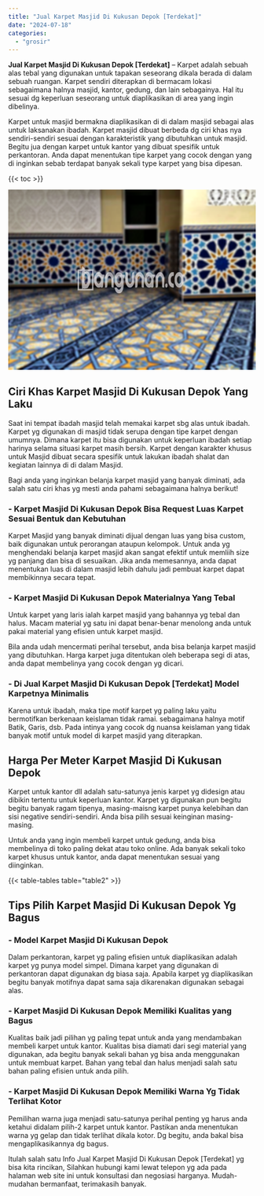 ```yaml
---
title: "Jual Karpet Masjid Di Kukusan Depok [Terdekat]"
date: "2024-07-18"
categories: 
  - "grosir"
---
```


**Jual Karpet Masjid Di Kukusan Depok \[Terdekat\]** – Karpet adalah sebuah alas tebal yang digunakan untuk tapakan seseorang dikala berada di dalam sebuah ruangan. Karpet sendiri diterapkan di bermacam lokasi sebagaimana halnya masjid, kantor, gedung, dan lain sebagainya. Hal itu sesuai dg keperluan seseorang untuk diaplikasikan di area yang ingin dibelinya.

Karpet untuk masjid bermakna diaplikasikan di di dalam masjid sebagai alas untuk laksanakan ibadah. Karpet masjid dibuat berbeda dg ciri khas nya sendiri-sendiri sesuai dengan karakteristik yang dibutuhkan untuk masjid. Begitu jua dengan karpet untuk kantor yang dibuat spesifik untuk perkantoran. Anda dapat menentukan tipe karpet yang cocok dengan yang di inginkan sebab terdapat banyak sekali type karpet yang bisa dipesan.

{{< toc >}}

![Jual Karpet Masjid Di Kukusan Depok [Terdekat]](/images/grosir-karpet-murah-44.png)

## Ciri Khas Karpet Masjid Di Kukusan Depok Yang Laku

Saat ini tempat ibadah masjid telah memakai karpet sbg alas untuk ibadah. Karpet yg digunakan di masjid tidak serupa dengan tipe karpet dengan umumnya. Dimana karpet itu bisa digunakan untuk keperluan ibadah setiap harinya selama situasi karpet masih bersih. Karpet dengan karakter khusus untuk Masjid dibuat secara spesifik untuk lakukan ibadah shalat dan kegiatan lainnya di di dalam Masjid.

Bagi anda yang inginkan belanja karpet masjid yang banyak diminati, ada salah satu ciri khas yg mesti anda pahami sebagaimana halnya berikut!

### \- Karpet Masjid Di Kukusan Depok Bisa Request Luas Karpet Sesuai Bentuk dan Kebutuhan

Karpet Masjid yang banyak diminati dijual dengan luas yang bisa custom, baik digunakan untuk perorangan ataupun kelompok. Untuk anda yg menghendaki belanja karpet masjid akan sangat efektif untuk memliih size yg panjang dan bisa di sesuaikan. Jika anda memesannya, anda dapat menentukan luas di dalam masjid lebih dahulu jadi pembuat karpet dapat membikinnya secara tepat.

### \- Karpet Masjid Di Kukusan Depok Materialnya Yang Tebal

Untuk karpet yang laris ialah karpet masjid yang bahannya yg tebal dan halus. Macam material yg satu ini dapat benar-benar menolong anda untuk pakai material yang efisien untuk karpet masjid.

Bila anda udah mencermati perihal tersebut, anda bisa belanja karpet masjid yang dibutuhkan. Harga karpet juga ditentukan oleh beberapa segi di atas, anda dapat membelinya yang cocok dengan yg dicari.

### \- Di Jual Karpet Masjid Di Kukusan Depok \[Terdekat\] Model Karpetnya Minimalis

Karena untuk ibadah, maka tipe motif karpet yg paling laku yaitu bermotifkan berkenaan keislaman tidak ramai. sebagaimana halnya motif Batik, Garis, dsb. Pada intinya yang cocok dg nuansa keislaman yang tidak banyak motif untuk model di karpet masjid yang diterapkan.

## Harga Per Meter Karpet Masjid Di Kukusan Depok

Karpet untuk kantor dll adalah satu-satunya jenis karpet yg didesign atau dibikin tertentu untuk keperluan kantor. Karpet yg digunakan pun begitu begitu banyak ragam tipenya, masing-maisng karpet punya kelebihan dan sisi negative sendiri-sendiri. Anda bisa pilih sesuai keinginan masing-masing.

Untuk anda yang ingin membeli karpet untuk gedung, anda bisa membelinya di toko paling dekat atau toko online. Ada banyak sekali toko karpet khusus untuk kantor, anda dapat menentukan sesuai yang diinginkan.

{{< table-tables table="table2" >}}

## Tips Pilih Karpet Masjid Di Kukusan Depok Yg Bagus

### \- Model Karpet Masjid Di Kukusan Depok

Dalam perkantoran, karpet yg paling efisien untuk diaplikasikan adalah karpet yg punya model simpel. Dimana karpet yang digunakan di perkantoran dapat digunakan dg biasa saja. Apabila karpet yg diaplikasikan begitu banyak motifnya dapat sama saja dikarenakan digunakan sebagai alas.

### \- Karpet Masjid Di Kukusan Depok Memiliki Kualitas yang Bagus

Kualitas baik jadi pilihan yg paling tepat untuk anda yang mendambakan membeli karpet untuk kantor. Kualitas bisa diamati dari segi material yang digunakan, ada begitu banyak sekali bahan yg bisa anda menggunakan untuk membuat karpet. Bahan yang tebal dan halus menjadi salah satu bahan paling efisien untuk anda pilih.

### \- Karpet Masjid Di Kukusan Depok Memiliki Warna Yg Tidak Terlihat Kotor

Pemilihan warna juga menjadi satu-satunya perihal penting yg harus anda ketahui didalam pilih-2 karpet untuk kantor. Pastikan anda menentukan warna yg gelap dan tidak terlihat dikala kotor. Dg begitu, anda bakal bisa mengaplikasikannya dg bagus.

Itulah salah satu Info Jual Karpet Masjid Di Kukusan Depok \[Terdekat\] yg bisa kita rincikan, Silahkan hubungi kami lewat telepon yg ada pada halaman web site ini untuk konsultasi dan negosiasi harganya. Mudah-mudahan bermanfaat, terimakasih banyak.
